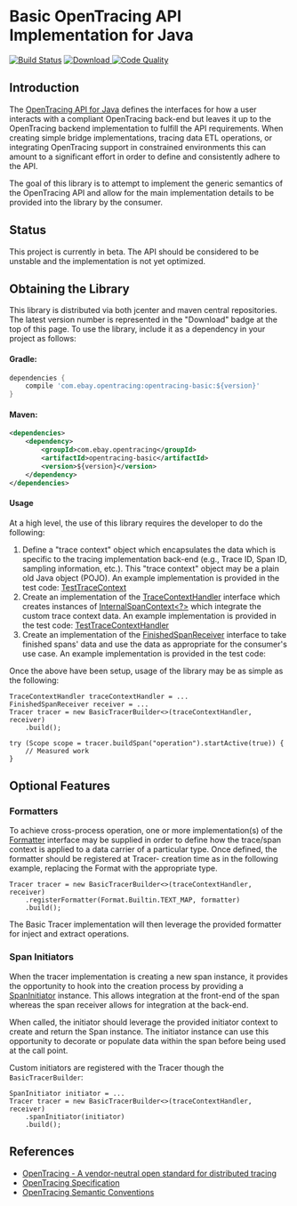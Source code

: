 # Basic OpenTracing API Implementation for Java

[![Build Status](https://travis-ci.org/eBay/opentracing-basic.svg?branch=master)](https://travis-ci.org/eBay/opentracing-basic)
[![Download](https://api.bintray.com/packages/mcumings/opentracing-basic/opentracing-basic/images/download.svg) ](https://bintray.com/mcumings/opentracing-basic/opentracing-basic/_latestVersion)
[![Code Quality](https://api.codacy.com/project/badge/Grade/ce1ab6b874234287824aceaa06d3f417)](https://www.codacy.com/app/eBay/opentracing-basic?utm_source=github.com&amp;utm_medium=referral&amp;utm_content=eBay/opentracing-basic&amp;utm_campaign=Badge_Grade)

## Introduction

 The [OpenTracing API for Java](https://github.com/opentracing/opentracing-java)
 defines the interfaces for how a user interacts with a compliant
 OpenTracing back-end but leaves it up to the OpenTracing backend
 implementation to fulfill the API requirements. When creating simple
 bridge implementations, tracing data ETL operations, or integrating
 OpenTracing support in constrained environments this can amount to
 a significant effort in order to define and consistently adhere
 to the API.

 The goal of this library is to attempt to implement the generic
 semantics of the OpenTracing API and allow for the main implementation
 details to be provided into the library by the consumer.

## Status

 This project is currently in beta.  The API should be considered to be
 unstable and the implementation is not yet optimized.

## Obtaining the Library

 This library is distributed via both jcenter and maven central repositories.
 The latest version number is represented in the "Download" badge at the top of
 this page.  To use the library, include it as a dependency in your project as
 follows:

#### Gradle:

```groovy
dependencies {
    compile 'com.ebay.opentracing:opentracing-basic:${version}'
}
```

#### Maven:

```xml
<dependencies>
    <dependency>
        <groupId>com.ebay.opentracing</groupId>
        <artifactId>opentracing-basic</artifactId>
        <version>${version}</version>
    </dependency>
</dependencies>
```

#### Usage

 At a high level, the use of this library requires the developer to
 do the following:

1. Define a "trace context" object which encapsulates the data which
  is specific to the tracing implementation back-end (e.g., Trace ID,
  Span ID, sampling information, etc.).  This "trace context" object
  may be a plain old Java object (POJO).  An example implementation
  is provided in the test code:
  [TestTraceContext](src/test/java/com/ebay/opentracing/basic/TestTraceContext.java)
1. Create an implementation of the
  [TraceContextHandler](src/main/java/com/ebay/opentracing/basic/TraceContextHandler.java)
  interface which creates instances of
  [InternalSpanContext<?>](src/main/java/com/ebay/opentracing/basic/InternalSpanContext.java)
  which integrate the custom trace context data.  An example
  implementation is provided in the test code:
  [TestTraceContextHandler](src/test/java/com/ebay/opentracing/basic/TestTraceContextHandler.java)
1. Create an implementation of the
  [FinishedSpanReceiver](src/main/java/com/ebay/opentracing/basic/FinishedSpanReceiver.java)
  interface to take finished spans' data and use the data as appropriate
  for the consumer's use case.  An example implementation is provided
  in the test code:

 Once the above have been setup, usage of the library may be as simple
 as the following:

```
TraceContextHandler traceContextHandler = ...
FinishedSpanReceiver receiver = ...
Tracer tracer = new BasicTracerBuilder<>(traceContextHandler, receiver)
    .build();

try (Scope scope = tracer.buildSpan("operation").startActive(true)) {
    // Measured work
}
```

## Optional Features

### Formatters

 To achieve cross-process operation, one or more implementation(s) of the
 [Formatter](src/main/java/com/ebay/opentracing/basic/Formatter.java)
 interface may be supplied in order to define how the trace/span context
 is applied to a data carrier of a particular type.  Once defined, the formatter
 should be registered at Tracer- creation time as in the following
 example, replacing the Format with the appropriate type.

```
Tracer tracer = new BasicTracerBuilder<>(traceContextHandler, receiver)
    .registerFormatter(Format.Builtin.TEXT_MAP, formatter)
    .build();
```

The Basic Tracer implementation will then leverage the provided
formatter for inject and extract operations.

### Span Initiators

 When the tracer implementation is creating a new span instance, it provides
 the opportunity to hook into the creation process by providing a
 [SpanInitiator](src/main/java/com/ebay/opentracing/basic/SpanInitiator.java)
 instance.  This allows integration at the front-end of the span whereas
 the span receiver allows for integration at the back-end.
 
 When called, the initiator should leverage the provided initiator context
 to create and return the Span instance.  The initiator instance can use this
 opportunity to decorate or populate data within the span before being used at
 the call point.
 
 Custom initiators are registered with the Tracer though the `BasicTracerBuilder`: 
 
```
SpanInitiator initiator = ...
Tracer tracer = new BasicTracerBuilder<>(traceContextHandler, receiver)
    .spanInitiator(initiator)
    .build();
```

## References

* [OpenTracing - A vendor-neutral open standard for distributed tracing](http://opentracing.io/)
* [OpenTracing Specification](https://github.com/opentracing/specification)
* [OpenTracing Semantic Conventions](https://github.com/opentracing/specification/blob/master/semantic_conventions.md)
